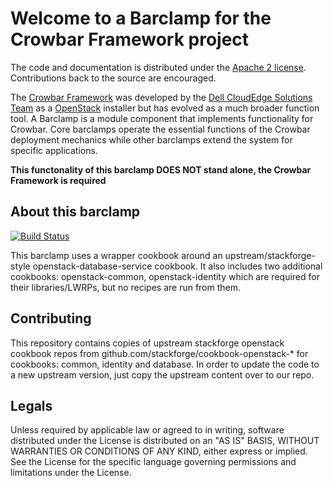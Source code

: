 Welcome to a Barclamp for the Crowbar Framework project
=======================================================

The code and documentation is distributed under the [Apache 2 license](http://www.apache.org/licenses/LICENSE-2.0.html).
Contributions back to the source are encouraged.

The [Crowbar Framework](https://github.com/crowbar/crowbar) was developed by the
[Dell CloudEdge Solutions Team](http://dell.com/openstack) as a [OpenStack](http://OpenStack.org) installer but has
evolved as a much broader function tool. A Barclamp is a module component that implements functionality for Crowbar.
Core barclamps operate the essential functions of the Crowbar deployment mechanics while other barclamps extend the
system for specific applications.

**This functonality of this barclamp DOES NOT stand alone, the Crowbar Framework is required**

About this barclamp
-------------------

[![Build Status](https://travis-ci.org/crowbar/barclamp-trove.svg?branch=master)](https://travis-ci.org/crowbar/barclamp-trove)

This barclamp uses a wrapper cookbook around an upstream/stackforge-style openstack-database-service cookbook. It
also includes two additional cookbooks: openstack-common, openstack-identity which are required for their
libraries/LWRPs, but no recipes are run from them.

Contributing
------------

This repository contains copies of upstream stackforge openstack cookbook repos from github.com/stackforge/cookbook-openstack-*
for cookbooks: common, identity and database. In order to update the code to a new upstream version, just copy the
upstream content over to our repo.

Legals
------

Unless required by applicable law or agreed to in writing, software distributed under the License is distributed on
an "AS IS" BASIS, WITHOUT WARRANTIES OR CONDITIONS OF ANY KIND, either express or implied. See the License for the
specific language governing permissions and limitations under the License.
